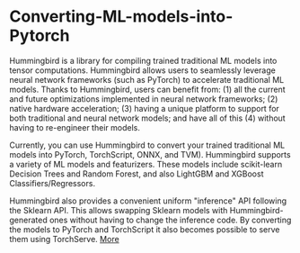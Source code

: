 # Converting-ML-models-into-Pytorch
Hummingbird is a library for compiling trained traditional ML models into tensor computations. Hummingbird allows users to seamlessly leverage neural network frameworks (such as PyTorch) to accelerate traditional ML models. Thanks to Hummingbird, users can benefit from: (1) all the current and future optimizations implemented in neural network frameworks; (2) native hardware acceleration; (3) having a unique platform to support for both traditional and neural network models; and have all of this (4) without having to re-engineer their models.

Currently, you can use Hummingbird to convert your trained traditional ML models into PyTorch, TorchScript, ONNX, and TVM). Hummingbird supports a variety of ML models and featurizers. These models include scikit-learn Decision Trees and Random Forest, and also LightGBM and XGBoost Classifiers/Regressors.

Hummingbird also provides a convenient uniform "inference" API following the Sklearn API. This allows swapping Sklearn models with Hummingbird-generated ones without having to change the inference code. By converting the models to PyTorch and TorchScript it also becomes possible to serve them using TorchServe. [More](https://github.com/microsoft/hummingbird)

